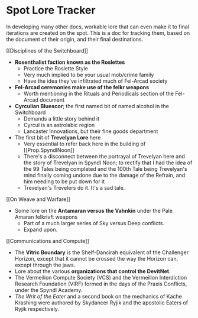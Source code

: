 # Spot Lore Tracker
In developing many other docs, workable lore that can even make it to final iterations are created on the spot. This is a doc for tracking them, based on the document of their origin, and their final destinations.

[[Disciplines of the Switchboard]]
- **Rosenthalist faction known as the Roslettes**
	- Practice the Roslette Style
	- Very much implied to be your usual mob/crime family
	- Have the idea they've infiltrated much of Fel-Arcad society
- **Fel-Arcad ceremonies make use of the felkr weapons**
	- Worth mentioning in the Rituals and Periodicals section of the Fel-Arcad document
- **Cyrculian Bluescor**; the first named bit of named alcohol in the Switchboard
	- Demands a little story behind it
	- Cyrcul is an astrolabic region
	- Lancaster Innovations, but their fine goods department
- The first bit of **Trevelyan Lore** here
	- Very essential to refer back here in the building of [[Prop.SpyndlNoon]]
	- There's a disconnect between the portrayal of Trevelyan here and the story of Trevelyan in Spyndl Noon; to rectify that I had the idea of the 99 Tales being completed and the 100th Tale being Trevelyan's mind finally coming undone due to the damage of the Refrain, and him needing to be put down for it
	- Trevelyan's Trevelers do it. It's a sad tale.

[[On Weave and Warfare]]
- Some lore on the **Antamaran versus the Vahnkin** under the Pale Amaran felkrivft weapons 
	- Part of a much larger series of Sky versus Deep conflicts.
	- Expand upon.

[[Communications and Compute]]
- The **Vitric Boundary** is the Shelf-Dancirah equivalent of the Challenger Horizon, except that it cannot be crossed the way the Horizon can, except through the jaws.
- Lore about the various **organizations that control the DevitNet**.
- The Vermeilion Compute Society (VCS) and the Vermeilion Interdiction Research Foundation (VIRF) formed in the days of the Praxis Conflicts, under the Spyndl Academy.
- *The Writ of the Eater* and a second book on the mechanics of Kache Krashing were authored by Skydancer Ryjik and the apostolic Eaters of Ryjik respectively.